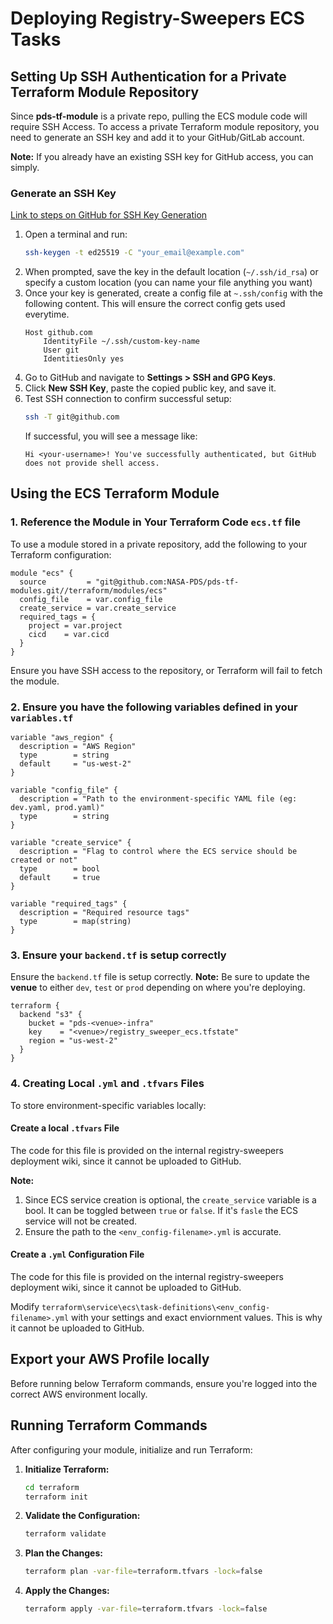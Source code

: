 # Deploying Registry-Sweepers ECS Tasks

## Setting Up SSH Authentication for a Private Terraform Module Repository
Since **pds-tf-module** is a private repo, pulling the ECS module code will require SSH Access. To access a private Terraform module repository, you need to generate an SSH key and add it to your GitHub/GitLab account.

**Note:** If you already have an existing SSH key for GitHub access, you can simply.

### Generate an SSH Key
[Link to steps on GitHub for SSH Key Generation](https://docs.github.com/en/authentication/connecting-to-github-with-ssh/generating-a-new-ssh-key-and-adding-it-to-the-ssh-agent)

1. Open a terminal and run:
   ```sh
   ssh-keygen -t ed25519 -C "your_email@example.com"
   ```
2. When prompted, save the key in the default location (`~/.ssh/id_rsa`) or specify a custom location (you can name your file anything you want)
3. Once your key is generated, create a config file at `~.ssh/config` with the following content. This will ensure the correct config gets used everytime.
    ```
    Host github.com
        IdentityFile ~/.ssh/custom-key-name
        User git
        IdentitiesOnly yes
    ```
4. Go to GitHub and navigate to **Settings > SSH and GPG Keys**.
5. Click **New SSH Key**, paste the copied public key, and save it.
6. Test SSH connection to confirm successful setup:
   ```sh
   ssh -T git@github.com
   ```
   If successful, you will see a message like:
   ```
   Hi <your-username>! You've successfully authenticated, but GitHub does not provide shell access.

## Using the ECS Terraform Module

### 1. Reference the Module in Your Terraform Code `ecs.tf` file
To use a module stored in a private repository, add the following to your Terraform configuration:
```hcl
module "ecs" {
  source         = "git@github.com:NASA-PDS/pds-tf-modules.git//terraform/modules/ecs"
  config_file    = var.config_file
  create_service = var.create_service
  required_tags = {
    project = var.project
    cicd    = var.cicd
  }
}
```
Ensure you have SSH access to the repository, or Terraform will fail to fetch the module.

### 2. Ensure you have the following variables defined in your `variables.tf`
```hcl
variable "aws_region" {
  description = "AWS Region"
  type        = string
  default     = "us-west-2"
}

variable "config_file" {
  description = "Path to the environment-specific YAML file (eg: dev.yaml, prod.yaml)"
  type        = string
}

variable "create_service" {
  description = "Flag to control where the ECS service should be created or not"
  type        = bool
  default     = true
}

variable "required_tags" {
  description = "Required resource tags"
  type        = map(string)
}
```

### 3. Ensure your `backend.tf` is setup correctly
Ensure the `backend.tf` file is setup correctly.
**Note:** Be sure to update the **venue** to either `dev`, `test` or `prod` depending on where you're deploying.

```hcl
terraform {
  backend "s3" {
    bucket = "pds-<venue>-infra"
    key    = "<venue>/registry_sweeper_ecs.tfstate"
    region = "us-west-2"
  }
}
```

### 4. Creating Local `.yml` and `.tfvars` Files
To store environment-specific variables locally:

#### Create a local `.tfvars` File
The code for this file is provided on the internal registry-sweepers deployment wiki, since it cannot be uploaded to GitHub.

**Note:**
1. Since ECS service creation is optional, the `create_service` variable is a bool. It can be toggled between `true` or `false`. If it's `fasle` the ECS service will not be created.
2. Ensure the path to the `<env_config-filename>.yml` is accurate.

#### Create a `.yml` Configuration File
The code for this file is provided on the internal registry-sweepers deployment wiki, since it cannot be uploaded to GitHub.

Modify `terraform\service\ecs\task-definitions\<env_config-filename>.yml` with your settings and exact enviornment values. This is why it cannot be uploaded to GitHub.

## Export your AWS Profile locally
Before running below Terraform commands, ensure you're logged into the correct AWS environment locally.

## Running Terraform Commands
After configuring your module, initialize and run Terraform:

1. **Initialize Terraform:**
   ```sh
   cd terraform
   terraform init
   ```

2. **Validate the Configuration:**
   ```sh
   terraform validate
   ```

3. **Plan the Changes:**
   ```sh
   terraform plan -var-file=terraform.tfvars -lock=false
   ```

4. **Apply the Changes:**
   ```sh
   terraform apply -var-file=terraform.tfvars -lock=false
   ```
